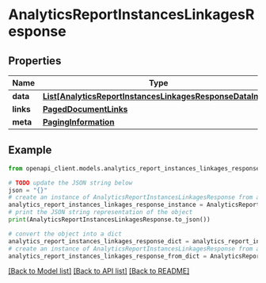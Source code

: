 # AnalyticsReportInstancesLinkagesResponse


## Properties

Name | Type | Description | Notes
------------ | ------------- | ------------- | -------------
**data** | [**List[AnalyticsReportInstancesLinkagesResponseDataInner]**](AnalyticsReportInstancesLinkagesResponseDataInner.md) |  | 
**links** | [**PagedDocumentLinks**](PagedDocumentLinks.md) |  | 
**meta** | [**PagingInformation**](PagingInformation.md) |  | [optional] 

## Example

```python
from openapi_client.models.analytics_report_instances_linkages_response import AnalyticsReportInstancesLinkagesResponse

# TODO update the JSON string below
json = "{}"
# create an instance of AnalyticsReportInstancesLinkagesResponse from a JSON string
analytics_report_instances_linkages_response_instance = AnalyticsReportInstancesLinkagesResponse.from_json(json)
# print the JSON string representation of the object
print(AnalyticsReportInstancesLinkagesResponse.to_json())

# convert the object into a dict
analytics_report_instances_linkages_response_dict = analytics_report_instances_linkages_response_instance.to_dict()
# create an instance of AnalyticsReportInstancesLinkagesResponse from a dict
analytics_report_instances_linkages_response_from_dict = AnalyticsReportInstancesLinkagesResponse.from_dict(analytics_report_instances_linkages_response_dict)
```
[[Back to Model list]](../README.md#documentation-for-models) [[Back to API list]](../README.md#documentation-for-api-endpoints) [[Back to README]](../README.md)


